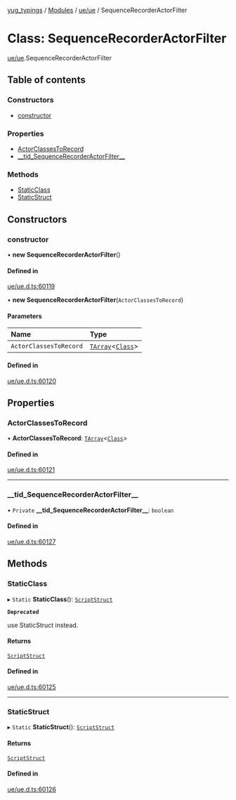 [yug_typings](../README.md) / [Modules](../modules.md) / [ue/ue](../modules/ue_ue.md) / SequenceRecorderActorFilter

# Class: SequenceRecorderActorFilter

[ue/ue](../modules/ue_ue.md).SequenceRecorderActorFilter

## Table of contents

### Constructors

- [constructor](ue_ue.SequenceRecorderActorFilter.md#constructor)

### Properties

- [ActorClassesToRecord](ue_ue.SequenceRecorderActorFilter.md#actorclassestorecord)
- [\_\_tid\_SequenceRecorderActorFilter\_\_](ue_ue.SequenceRecorderActorFilter.md#__tid_sequencerecorderactorfilter__)

### Methods

- [StaticClass](ue_ue.SequenceRecorderActorFilter.md#staticclass)
- [StaticStruct](ue_ue.SequenceRecorderActorFilter.md#staticstruct)

## Constructors

### constructor

• **new SequenceRecorderActorFilter**()

#### Defined in

[ue/ue.d.ts:60119](https://github.com/YugMetaverse/yug_typings/blob/25cad34/ue/ue.d.ts#L60119)

• **new SequenceRecorderActorFilter**(`ActorClassesToRecord`)

#### Parameters

| Name | Type |
| :------ | :------ |
| `ActorClassesToRecord` | [`TArray`](../interfaces/ue_puerts.TArray.md)<[`Class`](ue_ue.Class.md)\> |

#### Defined in

[ue/ue.d.ts:60120](https://github.com/YugMetaverse/yug_typings/blob/25cad34/ue/ue.d.ts#L60120)

## Properties

### ActorClassesToRecord

• **ActorClassesToRecord**: [`TArray`](../interfaces/ue_puerts.TArray.md)<[`Class`](ue_ue.Class.md)\>

#### Defined in

[ue/ue.d.ts:60121](https://github.com/YugMetaverse/yug_typings/blob/25cad34/ue/ue.d.ts#L60121)

___

### \_\_tid\_SequenceRecorderActorFilter\_\_

• `Private` **\_\_tid\_SequenceRecorderActorFilter\_\_**: `boolean`

#### Defined in

[ue/ue.d.ts:60127](https://github.com/YugMetaverse/yug_typings/blob/25cad34/ue/ue.d.ts#L60127)

## Methods

### StaticClass

▸ `Static` **StaticClass**(): [`ScriptStruct`](ue_ue.ScriptStruct.md)

**`Deprecated`**

use StaticStruct instead.

#### Returns

[`ScriptStruct`](ue_ue.ScriptStruct.md)

#### Defined in

[ue/ue.d.ts:60125](https://github.com/YugMetaverse/yug_typings/blob/25cad34/ue/ue.d.ts#L60125)

___

### StaticStruct

▸ `Static` **StaticStruct**(): [`ScriptStruct`](ue_ue.ScriptStruct.md)

#### Returns

[`ScriptStruct`](ue_ue.ScriptStruct.md)

#### Defined in

[ue/ue.d.ts:60126](https://github.com/YugMetaverse/yug_typings/blob/25cad34/ue/ue.d.ts#L60126)

